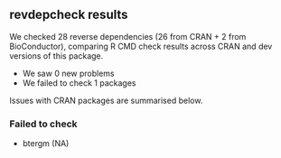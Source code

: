 ## revdepcheck results

We checked 28 reverse dependencies (26 from CRAN + 2 from BioConductor), comparing R CMD check results across CRAN and dev versions of this package.

 * We saw 0 new problems
 * We failed to check 1 packages

Issues with CRAN packages are summarised below.

### Failed to check

* btergm (NA)
